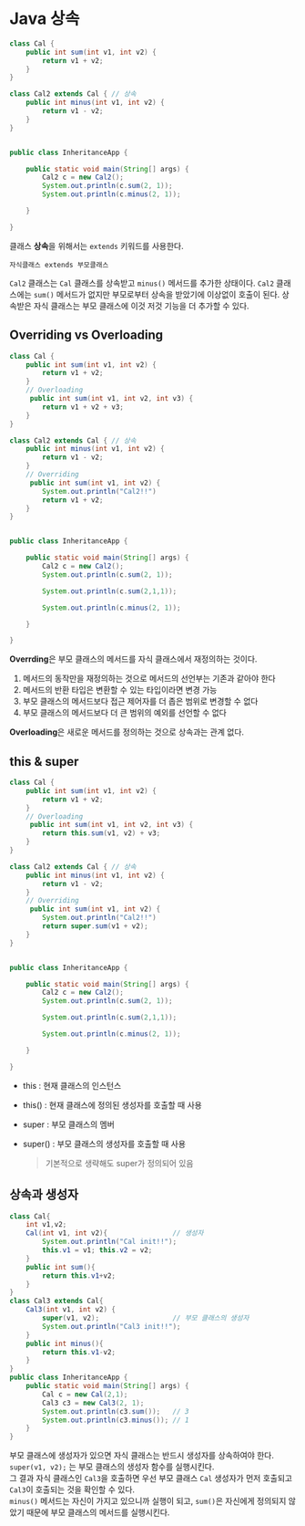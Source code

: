 # Java 상속

```java
class Cal {
    public int sum(int v1, int v2) {
        return v1 + v2;
    }
}

class Cal2 extends Cal { // 상속
    public int minus(int v1, int v2) {
        return v1 - v2;
    }
}


public class InheritanceApp {

    public static void main(String[] args) {
        Cal2 c = new Cal2();
        System.out.println(c.sum(2, 1));
        System.out.println(c.minus(2, 1));

    }

}
```

클래스 **상속**을 위해서는 `extends` 키워드를 사용한다.
```
자식클래스 extends 부모클래스
```
`Cal2` 클래스는 `Cal` 클래스를 상속받고 `minus()` 메서드를 추가한 상태이다. `Cal2` 클래스에는 `sum()` 메서드가 없지만 부모로부터 상속을 받았기에 이상없이 호출이 된다. 상속받은 자식 클래스는 부모 클래스에 이것 저것 기능을 더 추가할 수 있다.

## Overriding vs Overloading

```java
class Cal {
    public int sum(int v1, int v2) {
        return v1 + v2;
    }
    // Overloading
     public int sum(int v1, int v2, int v3) {
        return v1 + v2 + v3;
    }
}

class Cal2 extends Cal { // 상속
    public int minus(int v1, int v2) {
        return v1 - v2;
    }
    // Overriding
     public int sum(int v1, int v2) {
        System.out.println("Cal2!!")
        return v1 + v2;
    }
}


public class InheritanceApp {

    public static void main(String[] args) {
        Cal2 c = new Cal2();
        System.out.println(c.sum(2, 1));

        System.out.println(c.sum(2,1,1));

        System.out.println(c.minus(2, 1));

    }

}
```

**Overrding**은 부모 클래스의 메서드를 자식 클래스에서 재정의하는 것이다.

1. 메서드의 동작만을 재정의하는 것으로 메서드의 선언부는 기존과 같아야 한다
2. 메서드의 반환 타입은 변환할 수 있는 타입이라면 변경 가능
3. 부모 클래스의 메서드보다 접근 제어자를 더 좁은 범위로 변경할 수 없다
4. 부모 클래스의 메서드보다 더 큰 범위의 예외를 선언할 수 없다

**Overloading**은 새로운 메서드를 정의하는 것으로 상속과는 관계 없다.

## this & super

```java
class Cal {
    public int sum(int v1, int v2) {
        return v1 + v2;
    }
    // Overloading
     public int sum(int v1, int v2, int v3) {
        return this.sum(v1, v2) + v3;
    }
}

class Cal2 extends Cal { // 상속
    public int minus(int v1, int v2) {
        return v1 - v2;
    }
    // Overriding
     public int sum(int v1, int v2) {
        System.out.println("Cal2!!")
        return super.sum(v1 + v2);
    }
}


public class InheritanceApp {

    public static void main(String[] args) {
        Cal2 c = new Cal2();
        System.out.println(c.sum(2, 1));

        System.out.println(c.sum(2,1,1));

        System.out.println(c.minus(2, 1));

    }

}
```

- this : 현재 클래스의 인스턴스

- this() : 현재 클래스에 정의된 생성자를 호출할 때 사용
- super : 부모 클래스의 멤버
- super() : 부모 클래스의 생성자를 호출할 때 사용
    > 기본적으로 생략해도 super가 정의되어 있음

## 상속과 생성자

```java
class Cal{
    int v1,v2;
    Cal(int v1, int v2){                // 생성자
        System.out.println("Cal init!!");
        this.v1 = v1; this.v2 = v2;
    }
    public int sum(){
        return this.v1+v2;
    }
}
class Cal3 extends Cal{
    Cal3(int v1, int v2) {
        super(v1, v2);                  // 부모 클래스의 생성자
        System.out.println("Cal3 init!!");
    }
    public int minus(){
        return this.v1-v2;
    }
}
public class InheritanceApp {
    public static void main(String[] args) {
        Cal c = new Cal(2,1);
        Cal3 c3 = new Cal3(2, 1);
        System.out.println(c3.sum());   // 3
        System.out.println(c3.minus()); // 1
    }
}
```

부모 클래스에 생성자가 있으면 자식 클래스는 반드시 생성자를 상속하여야 한다.    
`super(v1, v2);` 는 부모 클래스의 생성자 함수를 실행시킨다.     
그 결과 자식 클래스인 `Cal3`을 호출하면 우선 부모 클래스 `Cal` 생성자가 먼저 호출되고 `Cal3`이 호출되는 것을 확인할 수 있다.    
`minus()` 메서드는 자신이 가지고 있으니까 실행이 되고, `sum()`은 자신에게 정의되지 않았기 때문에 부모 클래스의 메서드를 실행시킨다.

